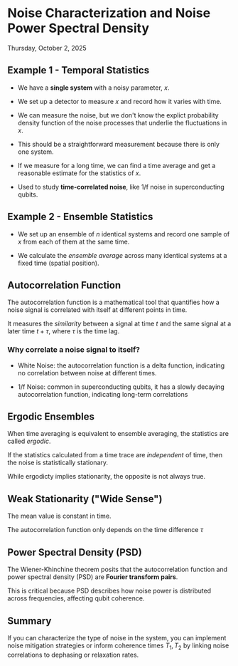 # Noise Characterization and Noise Power Spectral Density

Thursday, October 2, 2025

## Example 1 - Temporal Statistics

- We have a __single system__ with a noisy parameter, ${x}$.

- We set up a detector to measure ${x}$ and record how it varies with time.

- We can measure the noise, but we don't know the explict probability density function of the noise processes that underlie the fluctuations in ${x}$.

- This should be a straightforward measurement because there is only one system.

- If we measure for a long time, we can find a time average and get a reasonable estimate for the statistics of ${x}$.

- Used to study __time-correlated noise__, like 1/f noise in superconducting qubits.

## Example 2 - Ensemble Statistics

- We set up an ensemble of ${n}$ identical systems and record one sample of ${x}$ from each of them at the same time.

- We calculate the _ensemble average_ across many identical systems at a fixed time (spatial position).

## Autocorrelation Function

The autocorrelation function is a mathematical tool that quantifies how a noise signal is correlated with itself at different points in time.

It measures the _similarity_ between a signal at time ${t}$ and the same signal at a later time ${t + \tau}$, where ${\tau}$ is the time lag.


### Why correlate a noise signal to itself?

- White Noise: the autocorrelation function is a delta function, indicating no correlation between noise at different times.

- 1/f Noise: common in superconducting qubits, it has a slowly decaying autocorrelation function, indicating long-term correlations

## Ergodic Ensembles

When time averaging is equivalent to ensemble averaging, the statistics are called _ergodic_.

If the statistics calculated from a time trace are _independent_ of time, then the noise is statistically stationary.

While ergodicty implies stationarity, the opposite is not always true.

## Weak Stationarity ("Wide Sense")

The mean value is constant in time.

The autocorrelation function only depends on the time difference ${\tau}$

## Power Spectral Density (PSD)

The Wiener-Khinchine theorem posits that the autocorrelation function and power spectral density (PSD) are __Fourier transform pairs__.

This is critical because PSD describes how noise power is distributed across frequencies, affecting qubit coherence.




## Summary

If you can characterize the type of noise in the system, you can implement noise mitigation strategies or inform coherence times ${T_1, T_2}$ by linking noise correlations to dephasing or relaxation rates.

